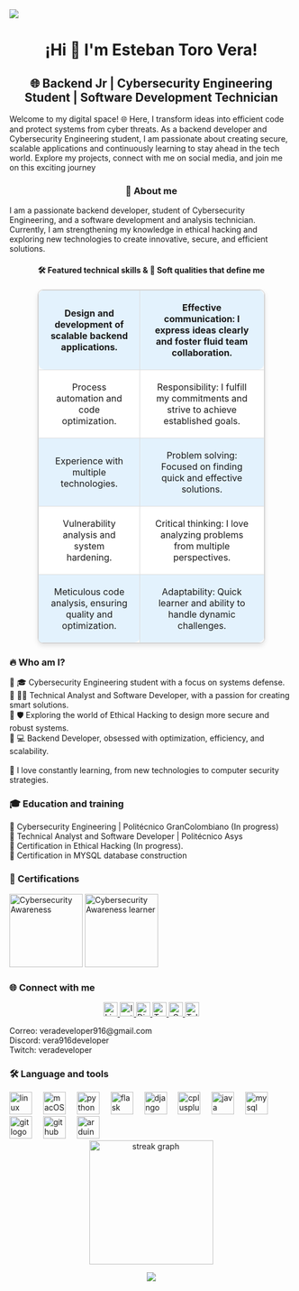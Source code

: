 <!-- Section: Visitor badge to track page visitors -->
<div align="left">
  <img src="https://visitor-badge.laobi.icu/badge?page_id=vera916developer.vera916developer&" />
</div>
  
<!-- Header section: Introduction with user's name -->
<h1 align="center">¡Hi 👋 I'm Esteban Toro Vera!</h1>

<!-- Section: Short introduction to the user's profile -->
<h2 align="center">🌐 Backend Jr | Cybersecurity Engineering Student | Software Development Technician</h2>

<!-- Section: Personal welcome and startup details -->
<p align="left">
  <!-- Welcome to my digital space! 🌐 This is where I turn ideas into code and protect systems from cyber chaos.<br>
  I am currently working on my dream of building my own startup:<br>
  🌟 <strong>Viltorec Solutions Tech</strong><br>
  💡 Focused on providing innovative solutions in programming and advanced cybersecurity. -->
  Welcome to my digital space! 🌐 Here, I transform ideas into efficient code and protect systems from cyber threats. As a backend developer and Cybersecurity Engineering student, I am passionate about creating secure, scalable applications and continuously learning to stay ahead in the tech world. Explore my projects, connect with me on social media, and join me on this exciting journey
</p>

<!-- Section: About the user -->
<h3 align="center">🎯 About me</h3>
<p align="left">
  I am a passionate backend developer, student of Cybersecurity Engineering, and a software development and analysis technician. Currently, I am strengthening my knowledge in ethical hacking and exploring new technologies to create innovative, secure, and efficient solutions.
</p>

<!-- Section: Showcasing technical skills and soft qualities -->
<h4 align="center">🛠️ Featured technical skills & 🌟 Soft qualities that define me</h4>
<div align="center">
  <!-- Table displaying technical and soft skills -->
  <table style="border-collapse: collapse; width: 80%; text-align: center; border: 1px solid #ccc; border-radius: 10px; box-shadow: 0 4px 8px rgba(0, 0, 0, 0.1); margin-top: 20px; background-color: #f9fafb;">
    <!-- Each row represents a pair of technical skills and soft qualities -->
    <tr>
      <td style="padding: 20px; border: 1px solid #ddd; background-color: #e3f2fd; border-radius: 10px 0 0 10px; font-weight: bold;">
        <div align="center">Design and development of scalable backend applications.</div>
      </td>
      <td style="padding: 20px; border: 1px solid #ddd; background-color: #e3f2fd; border-radius: 0 10px 10px 0; font-weight: bold;">
        <div align="center">Effective communication: I express ideas clearly and foster fluid team collaboration.</div>
      </td>
    </tr>
    <tr>
      <td style="padding: 20px; border: 1px solid #ddd; background-color: #ffffff;">
        <div align="center">Process automation and code optimization.</div>
      </td>
      <td style="padding: 20px; border: 1px solid #ddd; background-color: #ffffff;">
        <div align="center">Responsibility: I fulfill my commitments and strive to achieve established goals.</div>
      </td>
    </tr>
    <tr>
      <td style="padding: 20px; border: 1px solid #ddd; background-color: #e3f2fd;">
        <div align="center">Experience with multiple technologies.</div>
      </td>
      <td style="padding: 20px; border: 1px solid #ddd; background-color: #e3f2fd;">
        <div align="center">Problem solving: Focused on finding quick and effective solutions.</div>
      </td>
    </tr>
    <tr>
      <td style="padding: 20px; border: 1px solid #ddd; background-color: #ffffff;">
        <div align="center">Vulnerability analysis and system hardening.</div>
      </td>
      <td style="padding: 20px; border: 1px solid #ddd; background-color: #ffffff;">
        <div align="center">Critical thinking: I love analyzing problems from multiple perspectives.</div>
      </td>
    </tr>
    <tr>
      <td style="padding: 20px; border: 1px solid #ddd; background-color: #e3f2fd; border-radius: 0 0 10px 0;">
        <div align="center">Meticulous code analysis, ensuring quality and optimization.</div>
      </td>
      <td style="padding: 20px; border: 1px solid #ddd; background-color: #e3f2fd; border-radius: 0 0 10px 0;">
        <div align="center">Adaptability: Quick learner and ability to handle dynamic challenges.</div>
      </td>
    </tr>
  </table>
</div>

<!-- Section: Brief description of the user -->
<h3 align="left">🔥 Who am I?</h3>
<p align="left">
  🔹 🎓 Cybersecurity Engineering student with a focus on systems defense.<br>
  🔹 👨‍💻 Technical Analyst and Software Developer, with a passion for creating smart solutions.<br>
  🔹 🛡️ Exploring the world of Ethical Hacking to design more secure and robust systems.<br>
  🔹 💻 Backend Developer, obsessed with optimization, efficiency, and scalability.<br><br>
  🧠 I love constantly learning, from new technologies to computer security strategies.
</p>

<!-- Section: Education and training details -->
<h3 align="left">🎓 Education and training</h3>
<p align="left">
  🔹 Cybersecurity Engineering | Politécnico GranColombiano (In progress)<br>
  🔹 Technical Analyst and Software Developer | Politécnico Asys<br>
  🔹 Certification in Ethical Hacking (In progress).<br>
  🔹 Certification in MYSQL database construction
</p>
<h3 align="left"> 🏅 Certifications </h3>
<p>
  <img src="https://images.credly.com/size/400x400/images/4025d35a-e8cd-43fb-92a1-7babf0221527/blob" height="130" alt="Cybersecurity Awareness" />
  <img src="https://images.credly.com/size/400x400/images/52ea4613-6f77-4d62-8e19-5bb5c51722b8/blob" height="130" alt ="Cybersecurity Awareness learner" /
</p>

<!-- Section: Social media links -->
<h3 align="left">🌐 Connect with me</h3>
<div align="center">
  
  <a href="https://www.linkedin.com/in/esteban-vera-3b5219255?utm_source=share&utm_campaign=share_via&utm_content=profile&utm_medium=android_app" target="_blank">
    <img src="https://img.shields.io/static/v1?message=LinkedIn&logo=linkedin&label=&color=0077B5&logoColor=white&labelColor=&style=for-the-badge" height="25" alt="LinkedIn" />
  </a>
  <a href="https://www.instagram.com/veradeveloper/profilecard/?igsh=MTA0YjloYmo0cHVhZw==" target="_blank">
    <img src="https://img.shields.io/static/v1?message=Instagram&logo=instagram&label=&color=E4405F&logoColor=white&labelColor=&style=for-the-badge" height="25" alt="Instagram" />
  </a>
  
  <a href="https://discord.com/users/1248361266028871841" target="_blank">
    <img src="https://img.shields.io/static/v1?message=Discord&logo=discord&label=&color=7289DA&logoColor=white&labelColor=&style=for-the-badge" height="25" alt="Discord" />
  </a>
  
  <a href="https://www.twitch.tv/veradeveloper" target="_blank">
    <img src="https://img.shields.io/static/v1?message=Twitch&logo=twitch&label=&color=9146FF&logoColor=white&labelColor=&style=for-the-badge" height="25" alt="Twitch" />
  </a>
  
  <a href="mailto:veradeveloper916@gmail.com" target="_blank">
    <img src="https://img.shields.io/static/v1?message=Gmail&logo=gmail&label=&color=D14836&logoColor=white&labelColor=&style=for-the-badge" height="25" alt="Gmail" />
  </a>
  
  <a href="t.me/vera916developer" target="_blank">
    <img src="https://img.shields.io/static/v1?message=Telegram&logo=telegram&label=&color=2CA5E0&logoColor=white&labelColor=&style=for-the-badge" height="25" alt="Telegram" />
  </a>
</div>
  <p>
    Correo: veradeveloper916@gmail.com<br/>
    Discord: vera916developer<br/>
    Twitch: veradeveloper
    
  </p>


<!-- Section: User's proficiency in programming languages and tools -->
<h3 align="left">🛠 Language and tools</h3>
<div align="left">
  <!-- Displaying logos of different programming languages and tools the user is familiar with -->
  <img src="https://cdn.jsdelivr.net/gh/devicons/devicon/icons/linux/linux-original.svg" height="40" alt="linux logo"  />
  <img width="12" />
  <img src="https://img.icons8.com/?size=100&id=122959&format=png&color=000000" height="40" alt="macOS logo" />
<img width="12" />
  <img src="https://cdn.jsdelivr.net/gh/devicons/devicon/icons/python/python-original.svg" height="40" alt="python logo"  />
  <img width="12" />
  <img src="https://cdn.jsdelivr.net/gh/devicons/devicon/icons/flask/flask-original.svg" height="40" alt="flask logo"  />
  <img width="12" />
  <img src="https://cdn.jsdelivr.net/gh/devicons/devicon/icons/django/django-plain.svg" height="40" alt="django logo"  />
  <img width="12" />
  <img src="https://cdn.jsdelivr.net/gh/devicons/devicon/icons/cplusplus/cplusplus-original.svg" height="40" alt="cplusplus logo"  />
  <img width="12" />
  <img src="https://cdn.jsdelivr.net/gh/devicons/devicon/icons/java/java-original.svg" height="40" alt="java logo"  />
  <img width="12" />
  <img src="https://cdn.jsdelivr.net/gh/devicons/devicon/icons/mysql/mysql-original.svg" height="40" alt="mysql logo"  />
  <img width="12" />
  <img src="https://cdn.jsdelivr.net/gh/devicons/devicon/icons/git/git-original.svg" height="40" alt="git logo"  />
  <img width="12" />
  <img src="https://cdn.jsdelivr.net/gh/devicons/devicon/icons/github/github-original.svg" height="40" alt="github logo"  />
  <img width="12" />
  <img src="https://cdn.jsdelivr.net/gh/devicons/devicon/icons/arduino/arduino-original.svg" height="40" alt="arduino logo"  />
</div>

<!-- Section: Displaying user's streak stats from GitHub -->
<div align="center">
  <img src="https://github-readme-stats.vercel.app/api?username=vera916developer&show_icons=true&theme=radical" height="220" alt="streak graph"  />

 <!-- <img src="https://github-readme-stats.vercel.app/api/top-langs/?username=vera916developer&layout=compact&theme=vision-friendly-dark" height="220" alt="streak graph"  /> -->
  <a href="https://github.com/ryo-ma/github-profile-trophy"><img src="https://github-profile-trophy.vercel.app/?username=vera916developer"  lt="vera916developer" /></a> 
</div>
